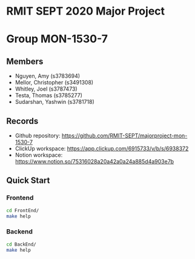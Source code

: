 # RMIT SEPT 2020 Major Project

# Group MON-1530-7

## Members
* Nguyen, Amy (s3783694)
* Mellor, Christopher (s3491308)
* Whitley, Joel (s3787473)
* Testa, Thomas (s3785277)
* Sudarshan, Yashwin (s3781718)

## Records

* Github repository: https://github.com/RMIT-SEPT/majorproject-mon-1530-7
* ClickUp workspace: https://app.clickup.com/6915733/v/b/s/6938372
* Notion workspace: https://www.notion.so/75316028a20a42a0a24a885d4a903e7b


## Quick Start

### Frontend

```bash
cd FrontEnd/
make help
```

### Backend

```bash
cd BackEnd/
make help
```
